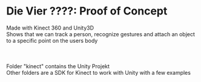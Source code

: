 # Die Vier ????: Proof of Concept
Made with Kinect 360 and Unity3D </br>
Shows that we can track a person, recognize gestures and attach an object to a specific point on the users body</br>
</br>
</br>
</br>
Folder "kinect" contains the Unity Projekt</br>
Other folders are a SDK for Kinect to work with Unity with a few examples
